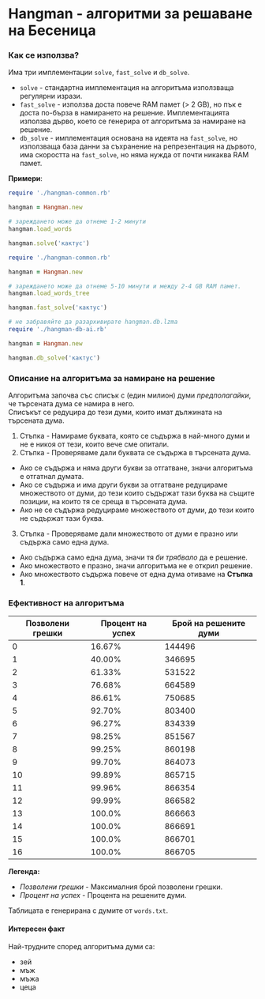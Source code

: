 # Hangman - алгоритми за решаване на Бесеница

### Как се използва?
Има три имплементации `solve`, `fast_solve` и `db_solve`.
* `solve` - стандартна имплементация на алгоритъма
   използваща регулярни изрази.
* `fast_solve` - използва доста повече RAM памет (> 2 GB),
   но пък е доста по-бърза в намирането на решение.
   Имплементацията използва дърво, което се генерира
   от алгоритъма за намиране на решение.
* `db_solve` - имплементация основана на идеята на `fast_solve`,
   но използваща база данни за съхранение на репрезентация на дървото,
   има скоростта на `fast_solve`,
   но няма нужда от почти никаква RAM памет.

**Примери**:
```ruby
require './hangman-common.rb'

hangman = Hangman.new

# зареждането може да отнеме 1-2 минути
hangman.load_words

hangman.solve('кактус')
```
```ruby
require './hangman-common.rb'

hangman = Hangman.new

# зареждането може да отнеме 5-10 минути и между 2-4 GB RAM памет.
hangman.load_words_tree

hangman.fast_solve('кактус')
```
```ruby
# не забравяйте да разархивирате hangman.db.lzma
require './hangman-db-ai.rb'

hangman = Hangman.new

hangman.db_solve('кактус')
```

### Описание на алгоритъма за намиране на решение
Алгоритъма започва със списък с (един милион) думи *предполагайки*, че търсената дума се намира в него.  
Списъкът се редуцира до тези думи, които имат дължината на търсената дума.

1. Стъпка - Намираме буквата, която се съдържа в най-много думи
   и не е никоя от тези, които вече сме опитали.
2. Стъпка - Проверяваме дали буквата се съдържа в търсената дума.
  * Ако се съдържа и няма други букви за отгатване, значи алгоритъма е отгатнал думата.
  * Ако се съдържа и има други букви за отгатване редуцираме множеството от думи, до тези които съдържат
   тази буква на същите позиции, на които тя се среща в търсената дума.
  * Ако не се съдържа редуцираме множеството от думи, до тези които не съдържат тази буква.
3. Стъпка - Проверяваме дали множеството от думи е празно или съдържа само една дума.
  * Ако съдържа само една дума, значи тя *би трябвало* да е решение.
  * Ако множеството е празно, значи алгоритъма не е открил решение.
  * Ако множеството съдържа повече от една дума отиваме на **Стъпка 1**.

### Ефективност на алгоритъма
Позволени грешки  |  Процент на успех  |  Брой на решените думи
---               |  ---               |  ---
0                 |  16.67%            |  144496
1                 |  40.00%            |  346695
2                 |  61.33%            |  531522
3                 |  76.68%            |  664589
4                 |  86.61%            |  750685
5                 |  92.70%            |  803400
6                 |  96.27%            |  834339
7                 |  98.25%            |  851567
8                 |  99.25%            |  860198
9                 |  99.70%            |  864073
10                |  99.89%            |  865715
11                |  99.96%            |  866354
12                |  99.99%            |  866582
13                |  100.0%            |  866663
14                |  100.0%            |  866691
15                |  100.0%            |  866701
16                |  100.0%            |  866705
**Легенда:**
* *Позволени грешки* - Максималния брой позволени грешки.
* *Процент на успех* - Процента на решените думи.

Таблицата е генерирана с думите от `words.txt`.

#### Интересен факт
Най-трудните според алгоритъма думи са:
* зей
* мъж
* мъжа
* цеца

